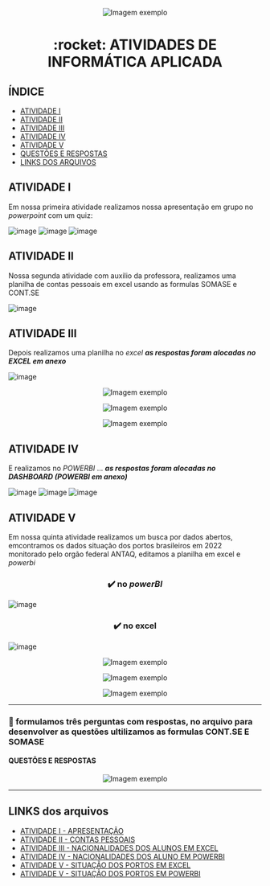
<p align="center">
  <img src="https://github.com/user-attachments/assets/b50cfb6f-79b2-490e-b4bb-d29228ccdbbe" alt="Imagem exemplo">
</p>

<H1><p align="center"> :rocket: ATIVIDADES DE INFORMÁTICA APLICADA</H1>

## ÍNDICE 
- [ATIVIDADE I](#atividade-i)
- [ATIVIDADE II](#atividade-ii)
- [ATIVIDADE III](#atividade-iii)
- [ATIVIDADE IV](#atividade-iv)
- [ATIVIDADE V](#atividade-v)
- [QUESTÕES E RESPOSTAS](#questões-e-respostas)
- [LINKS DOS ARQUIVOS](#links-dos-arquivos)

## ATIVIDADE I 
Em nossa primeira atividade realizamos nossa apresentação em grupo no _powerpoint_ com um quiz:

![image](https://github.com/user-attachments/assets/7142cc3e-1efd-4c7c-b6d4-5153dd6539af)
![image](https://github.com/user-attachments/assets/30d6141a-7891-4b3e-a8b4-814a777f0548)
![image](https://github.com/user-attachments/assets/02730648-d3c9-442d-bb96-674ddfb4bc8e)

##  ATIVIDADE II
Nossa segunda atividade com auxilio da professora, realizamos uma planilha de contas pessoais em excel usando as formulas SOMASE e CONT.SE 

![image](https://github.com/user-attachments/assets/8bdf9f8c-8016-4ff0-845e-57ced0a738b6)

## ATIVIDADE III 
Depois realizamos uma planilha no _excel_
***as respostas foram alocadas no _EXCEL_ em anexo***

![image](https://github.com/user-attachments/assets/94498a83-a6a8-4318-93ab-688db392b516)

<p align="center">
  <img src="https://github.com/user-attachments/assets/e2a73bd9-c303-4796-9ba3-ec9cadb03b7e" alt="Imagem exemplo">
</p>

<p align="center">
  <img src="https://github.com/user-attachments/assets/c998aa7f-34ac-4a4e-af47-b8f2c293f828" alt="Imagem exemplo">
</p>


<p align="center">
  <img src="https://github.com/user-attachments/assets/c7e2b1ae-f3a2-4369-aeaf-3d9e3e427379" alt="Imagem exemplo">
</p>

## ATIVIDADE IV 
E realizamos no _POWERBI_ ...
***as respostas foram alocadas no _DASHBOARD_ (POWERBI em anexo)***

![image](https://github.com/user-attachments/assets/e6472a2c-6487-45db-bd6a-a32c9f9de884)
![image](https://github.com/user-attachments/assets/5474d918-8f05-4aaa-a82e-8874dac59d05)
![image](https://github.com/user-attachments/assets/709c8cfc-019a-4185-9fbf-78e548345a27)


## ATIVIDADE V 
Em nossa quinta atividade realizamos um busca por dados abertos, emcontramos os dados situação dos portos brasileiros em 2022 monitorado pelo orgão federal ANTAQ, editamos a planilha em excel e _powerbi_ 

### <p align="center"> :heavy_check_mark: no _powerBI_

![image](https://github.com/user-attachments/assets/d4c78069-148b-4f89-8e7e-20ee5a428dde)


### <p align="center"> :heavy_check_mark: no excel 

![image](https://github.com/user-attachments/assets/84fe0e07-52db-401c-82f3-c972262d4b5a)



<p align="center">
  <img src="https://github.com/user-attachments/assets/dd00a061-9ba5-442d-969e-34c43774d092" alt="Imagem exemplo">
</p>
<p align="center">
  <img src="https://github.com/user-attachments/assets/956853d1-1702-4ce7-bb5e-49fb8f386b77" alt="Imagem exemplo">
</p>

<p align="center">
  <img src="https://github.com/user-attachments/assets/1888d15e-69de-4c30-af73-f0b34e7f102b" alt="Imagem exemplo">
</p>

-------------------------------------------------------------------------------

### :brain: formulamos três perguntas com respostas, no arquivo para desenvolver as questões ultilizamos as formulas CONT.SE E SOMASE 
#### QUESTÕES E RESPOSTAS

<p align="center">
  <img src="https://github.com/user-attachments/assets/00a11014-209b-448d-9989-039eb4d321d1" alt="Imagem exemplo">
</p>

-------------------------------------------------------------------------------

## LINKS dos arquivos 
- [ATIVIDADE I - APRESENTAÇÃO](https://github.com/matheussiqueira14/Informatica-aplicada/blob/main/atividade%20de%20apresenta%C3%A7%C3%A3o%20powerpoint.pptx)
- [ATIVIDADE II - CONTAS PESSOAIS](https://github.com/matheussiqueira14/Informatica-aplicada/blob/main/contas.xlsx)
- [ATIVIDADE III - NACIONALIDADES DOS ALUNOS EM EXCEL](https://github.com/matheussiqueira14/Informatica-aplicada/blob/main/nacionalidades%20dos%20aluno%20em%20EXCEL.xlsx)
- [ATIVIDADE IV - NACIONALIDADES DOS ALUNO EM POWERBI](https://github.com/matheussiqueira14/Informatica-aplicada/blob/main/nacionalidades%20dos%20alunos%20em%20PBI.pbix)
- [ATIVIDADE V - SITUAÇÃO DOS PORTOS EM EXCEL](https://github.com/matheussiqueira14/Informatica-aplicada/blob/main/SituacaoPortosPublicacao%20EXCEL%20.xlsx)
- [ATIVIDADE V - SITUAÇÃO DOS PORTOS EM POWERBI](https://github.com/matheussiqueira14/Informatica-aplicada/blob/main/nacionalidades%20dos%20alunos%20em%20PBI.pbix)



